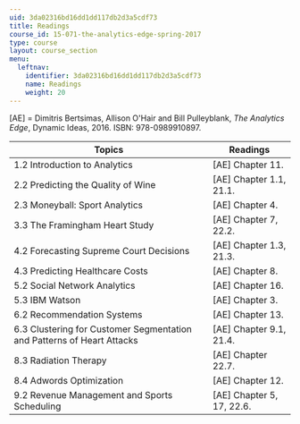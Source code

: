 ```yaml
---
uid: 3da02316bd16dd1dd117db2d3a5cdf73
title: Readings
course_id: 15-071-the-analytics-edge-spring-2017
type: course
layout: course_section
menu:
  leftnav:
    identifier: 3da02316bd16dd1dd117db2d3a5cdf73
    name: Readings
    weight: 20
---
```


\[AE\] = Dimitris Bertsimas, Allison O'Hair and Bill Pulleyblank, _The Analytics Edge_, Dynamic Ideas, 2016. ISBN: 978-0989910897.

| Topics | Readings |
| --- | --- |
| 1.2 Introduction to Analytics | \[AE\] Chapter 11. |
| 2.2 Predicting the Quality of Wine | \[AE\] Chapter 1.1, 21.1. |
| 2.3 Moneyball: Sport Analytics | \[AE\] Chapter 4. |
| 3.3 The Framingham Heart Study | \[AE\] Chapter 7, 22.2. |
| 4.2 Forecasting Supreme Court Decisions | \[AE\] Chapter 1.3, 21.3. |
| 4.3 Predicting Healthcare Costs | \[AE\] Chapter 8.  |
| 5.2 Social Network Analytics | \[AE\] Chapter 16. |
| 5.3 IBM Watson | \[AE\] Chapter 3. |
| 6.2 Recommendation Systems | \[AE\] Chapter 13. |
| 6.3 Clustering for Customer Segmentation and Patterns of Heart Attacks | \[AE\] Chapter 9.1, 21.4. |
| 8.3 Radiation Therapy | \[AE\] Chapter 22.7. |
| 8.4 Adwords Optimization | \[AE\] Chapter 12. |
| 9.2 Revenue Management and Sports Scheduling | \[AE\] Chapter 5, 17, 22.6.
